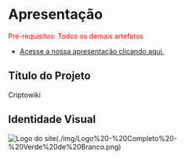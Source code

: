 # Apresentação

<span style="color:red">Pré-requisitos: Todos os demais artefatos</span>

- [Acesse a nossa apresentação clicando aqui.](https://www.canva.com/design/DAFEoF3mK4k/bS6w27RG_uPC99uRZsGIzQ/view?utm_content=DAFEoF3mK4k&utm_campaign=designshare&utm_medium=link&utm_source=publishsharelink#1)

## Título do Projeto

Criptowiki

## Identidade Visual

![Logo do site(./img/Logo%20-%20Completo%20-%20Verde%20de%20Branco.png)](https://icei-puc-minas-pmv-ads.github.io/criptowiki/)

